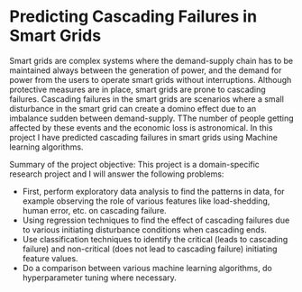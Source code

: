 # Predicting Cascading Failures in Smart Grids


Smart grids are complex systems where the demand-supply chain has to be maintained always between the generation of power, and the demand for power from the users to operate smart grids without interruptions. Although protective measures are in place, smart grids are prone to cascading failures. Cascading failures in the smart grids are scenarios where a small disturbance in the smart grid can create a domino effect due to an imbalance sudden between demand-supply. TThe number of people getting affected by these events and the economic loss is astronomical. In this project I have predicted cascading failures in smart grids using Machine learning algorithms. 

Summary of the project objective:
This project is a domain-specific research project and I will answer the following problems:
- First, perform exploratory data analysis to find the patterns in data, for example observing the role of various features like load-shedding, human error, etc. on cascading failure.
- Using regression techniques to find the effect of cascading failures due to various initiating disturbance conditions when cascading ends.
- Use classification techniques to identify the critical (leads to cascading failure) and non-critical (does not lead to cascading failure) initiating feature values.
- Do a comparison between various machine learning algorithms, do hyperparameter tuning where necessary.
